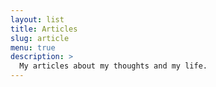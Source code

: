 ```yaml
---
layout: list
title: Articles
slug: article
menu: true
description: >
  My articles about my thoughts and my life.
---
```


